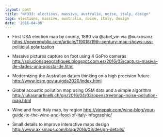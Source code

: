 ```yaml
---
layout: post
title: "Nº333: elections, massive, australia, noise, italy, design"
tags: elections, massive, australia, noise, italy, design
date: '2016-04-06'
---
```


* First USA election map by county, 1880 via @abel_vm via @xurxosanz
  https://newrepublic.com/article/119018/19th-century-map-shows-uss-politicial-polarization

* Massive pictures capture on foot using 4 GoPro cameras
  http://solucionsgeografiques.blogspot.com.es/2016/03/captura-masiva-de-dades-una-aposta-de.html

* Modernizing the Australian datum thinking on a high precision future
  http://www.icsm.gov.au/gda2020/index.html

* Global acoustic pollution map using OSM data and a simple algorithm
  http://lukasmartinelli.ch/gis/2016/04/03/openstreetmap-noise-pollution-map.html

* Wine and food Italy map, by region
  http://vinepair.com/wine-blog/your-guide-to-the-wine-and-food-of-italy-infographic/

* Small details to improve interactive maps design
  http://www.axismaps.com/blog/2016/03/design-details/
